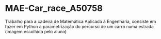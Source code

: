 # MAE-Car_race_A50758
Trabalho para a cadeira de Matemática Aplicada à Engenharia, consiste em fazer em Python a parametrização do percurso de um carro numa estrada (imagem escolhida pelo aluno)
